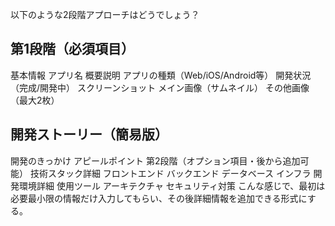 以下のような2段階アプローチはどうでしょう？
## 第1段階（必須項目）
基本情報
アプリ名
概要説明
アプリの種類（Web/iOS/Android等）
開発状況（完成/開発中）
スクリーンショット
メイン画像（サムネイル）
その他画像（最大2枚）
## 開発ストーリー（簡易版）
開発のきっかけ
アピールポイント
第2段階（オプション項目・後から追加可能）
技術スタック詳細
フロントエンド
バックエンド
データベース
インフラ
開発環境詳細
使用ツール
アーキテクチャ
セキュリティ対策
こんな感じで、最初は必要最小限の情報だけ入力してもらい、その後詳細情報を追加できる形式にする。